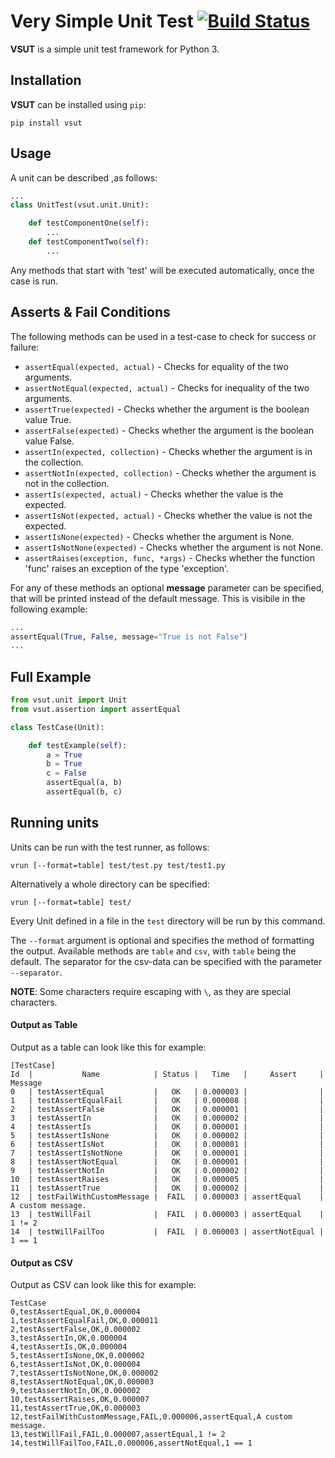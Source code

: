 # **V**ery **S**imple **U**nit **T**est [![Build Status](https://travis-ci.org/zillolo/vsut-python.svg?branch=master)](https://travis-ci.org/zillolo/vsut-python)
**VSUT** is a simple unit test framework for Python 3.

## Installation
**VSUT** can be installed using `pip`:
```
pip install vsut
```

## Usage
A unit can be described ,as follows:
```python
...
class UnitTest(vsut.unit.Unit):

    def testComponentOne(self):
        ...
    def testComponentTwo(self):
        ...
```
Any methods that start with 'test' will be executed automatically, once the case is run.

## Asserts & Fail Conditions
The following methods can be used in a test-case to check for success or failure:
* ```assertEqual(expected, actual)``` - Checks for equality of the two arguments.
* ```assertNotEqual(expected, actual)``` - Checks for inequality of the two arguments.
* ```assertTrue(expected)``` - Checks whether the argument is the boolean value True.
* ```assertFalse(expected)``` - Checks whether the argument is the boolean value False.
* ```assertIn(expected, collection)``` - Checks whether the argument is in the collection.
* ```assertNotIn(expected, collection)``` - Checks whether the argument is not in the collection.
* ```assertIs(expected, actual)``` - Checks whether the value is the expected.
* ```assertIsNot(expected, actual)``` - Checks whether the value is not the expected.
* ```assertIsNone(expected)``` - Checks whether the argument is None.
* ```assertIsNotNone(expected)``` - Checks whether the argument is not None.
* ```assertRaises(exception, func, *args)``` - Checks whether the function 'func' raises an exception of the type 'exception'.

For any of these methods an optional **message** parameter can be specified, that will be printed instead of the default message. This is visibile in the following example:
```python
...
assertEqual(True, False, message="True is not False")
...
```

## Full Example
```python
from vsut.unit import Unit
from vsut.assertion import assertEqual

class TestCase(Unit):

    def testExample(self):
        a = True
        b = True
        c = False
        assertEqual(a, b)
        assertEqual(b, c)
```

## Running units
Units can be run with the test runner, as follows:
```
vrun [--format=table] test/test.py test/test1.py
```
Alternatively a whole directory can be specified:
```
vrun [--format=table] test/
```
Every Unit defined in a file in the `test` directory will be run by this command.

The `--format` argument is optional and specifies the method of formatting the output. Available methods are `table` and `csv`, with `table` being the default.
The separator for the csv-data can be specified with the parameter `--separator`.

**NOTE**: Some characters require escaping with `\`, as they are special characters.
#### Output as Table
Output as a table can look like this for example:
```
[TestCase]
Id  |           Name            | Status |   Time   |     Assert     | Message
0   | testAssertEqual           |   OK   | 0.000003 |                |
1   | testAssertEqualFail       |   OK   | 0.000008 |                |
2   | testAssertFalse           |   OK   | 0.000001 |                |
3   | testAssertIn              |   OK   | 0.000002 |                |
4   | testAssertIs              |   OK   | 0.000001 |                |
5   | testAssertIsNone          |   OK   | 0.000002 |                |
6   | testAssertIsNot           |   OK   | 0.000001 |                |
7   | testAssertIsNotNone       |   OK   | 0.000001 |                |
8   | testAssertNotEqual        |   OK   | 0.000001 |                |
9   | testAssertNotIn           |   OK   | 0.000002 |                |
10  | testAssertRaises          |   OK   | 0.000005 |                |
11  | testAssertTrue            |   OK   | 0.000002 |                |
12  | testFailWithCustomMessage |  FAIL  | 0.000003 | assertEqual    | A custom message.
13  | testWillFail              |  FAIL  | 0.000003 | assertEqual    | 1 != 2
14  | testWillFailToo           |  FAIL  | 0.000003 | assertNotEqual | 1 == 1
```

#### Output as CSV
Output as CSV can look like this for example:
```
TestCase
0,testAssertEqual,OK,0.000004
1,testAssertEqualFail,OK,0.000011
2,testAssertFalse,OK,0.000002
3,testAssertIn,OK,0.000004
4,testAssertIs,OK,0.000004
5,testAssertIsNone,OK,0.000002
6,testAssertIsNot,OK,0.000004
7,testAssertIsNotNone,OK,0.000002
8,testAssertNotEqual,OK,0.000003
9,testAssertNotIn,OK,0.000002
10,testAssertRaises,OK,0.000007
11,testAssertTrue,OK,0.000003
12,testFailWithCustomMessage,FAIL,0.000006,assertEqual,A custom message.
13,testWillFail,FAIL,0.000007,assertEqual,1 != 2
14,testWillFailToo,FAIL,0.000006,assertNotEqual,1 == 1
```
